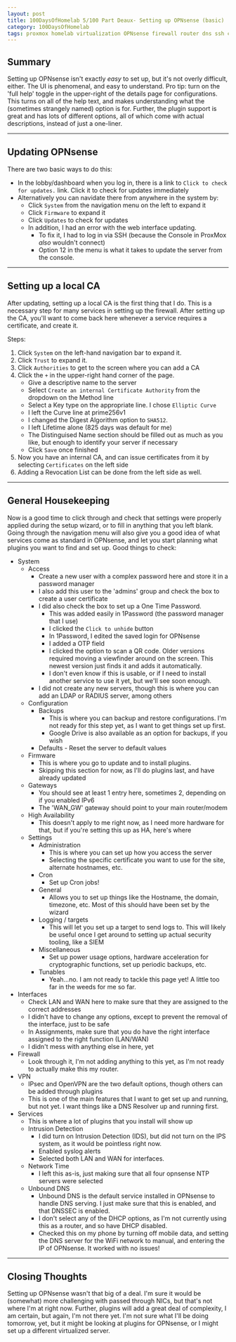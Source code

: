 ```yaml
---
layout: post
title: 100DaysOfHomelab 5/100 Part Deaux- Setting up OPNsense (basic)
category: 100DaysOfHomelab
tags: proxmox homelab virtualization OPNsense firewall router dns ssh certificate
---
```


## Summary
Setting up OPNsense isn't exactly _easy_ to set up, but it's not overly difficult, either. The UI is phenomenal, and easy to understand. Pro tip: turn on the 'full help' toggle in the upper-right of the details page for configurations. This turns on all of the help text, and makes understanding what the (sometimes strangely named) option is for. Further, the plugin support is great and has lots of different options, all of which come with actual descriptions, instead of just a one-liner.

----

## Updating OPNsense
There are two basic ways to do this:
* In the lobby/dashboard when you log in, there is a link to ```Click to check for updates.``` link. Click it to check for updates immediately
* Alternatively you can navidate there from anywhere in the system by:
	- Click ```System``` from the navigation menu on the left to expand it
	- Click ```Firmware``` to expand it
	- Click ```Updates``` to check for updates
	- In addition, I had an error with the web interface updating.
		+ To fix it, I had to log in via SSH (because the Console in ProxMox _also_ wouldn't connect)
		+ Option 12 in the menu is what it takes to update the server from the console.

----

## Setting up a local CA
After updating, setting up a local CA is the first thing that I do. This is a necessary step for many services in setting up the firewall. After setting up the CA, you'll want to come back here whenever a service requires a certificate, and create it.

Steps:
1. Click ```System``` on the left-hand navigation bar to expand it.
2. Click ```Trust``` to expand it.
3. Click ```Authorities``` to get to the screen where you can add a CA
4. Click the ```+``` in the upper-right hand corner of the page.
	* Give a descriptive name to the server
	* Select ```Create an internal Certificate Authority``` from the dropdown on the Method line
	* Select a Key type on the appropriate line. I chose ```Elliptic Curve```
	* I left the Curve line at prime256v1
	* I changed the Digest Algorithm option to ```SHA512```.
	* I left Lifetime alone (825 days was default for me)
	* The Distinguised Name section should be filled out as much as you like, but enough to identify your server if necessary
	* Click ```Save``` once finished
5. Now you have an internal CA, and can issue certificates from it by selecting ```Certificates``` on the left side
6. Adding a Revocation List can be done from the left side as well.

----

## General Housekeeping
Now is a good time to click through and check that settings were properly applied during the setup wizard, or to fill in anything that you left blank. Going through the navigation menu will also give you a good idea of what services come as standard in OPNsense, and let you start planning what plugins you want to find and set up. Good things to check:
- System
	+ Access
		* Create a new user with a complex password here and store it in a password manager
		* I also add this user to the 'admins' group and check the box to create a user certificate
		* I did also check the box to set up a One Time Password.
			- This was added easily in 1Password (the password manager that I use)
			- I clicked the ```Click to unhide``` button
			- In 1Password, I edited the saved login for OPNsense
			- I added a OTP field
			- I clicked the option to scan a QR code. Older versions required moving a viewfinder around on the screen. This newest version just finds it and adds it automatically.
			- I don't even know if this is usable, or if I need to install another service to use it yet, but we'll see soon enough.
		* I did not create any new servers, though this is where you can add an LDAP or RADIUS server, among others
	+ Configuration
		* Backups
			- This is where you can backup and restore configurations. I'm not ready for this step yet, as I want to get things set up first.
			- Google Drive is also available as an option for backups, if you wish
		* Defaults - Reset the server to default values
	+ Firmware
		* This is where you go to update and to install plugins.
		* Skipping this section for now, as I'll do plugins last, and have already updated
	+ Gateways
		* You should see at least 1 entry here, sometimes 2, depending on if you enabled IPv6
		* The 'WAN_GW' gateway should point to your main router/modem
	+ High Availability
		* This doesn't apply to me right now, as I need more hardware for that, but if you're setting this up as HA, here's where
	+ Settings
		* Administration
			- This is where you can set up how you access the server
			- Selecting the specific certificate you want to use for the site, alternate hostnames, etc.
		* Cron
			- Set up Cron jobs!
		* General
			- Allows you to set up things like the Hostname, the domain, timezone, etc. Most of this should have been set by the wizard
		* Logging / targets
			- This will let you set up a target to send logs to. This will likely be useful once I get around to setting up actual security tooling, like a SIEM
		* Miscellaneous
			- Set up power usage options, hardware acceleration for cryptographic functions, set up periodic backups, etc.
		* Tunables
			- Yeah...no. I am not ready to tackle this page yet! A little too far in the weeds for me so far.
- Interfaces
	+ Check LAN and WAN here to make sure that they are assigned to the correct addresses
	+ I didn't have to change any options, except to prevent the removal of the interface, just to be safe
	+ In Assignments, make sure that you do have the right interface assigned to the right function (LAN/WAN)
	+ I didn't mess with anything else in here, yet
- Firewall
	+ Look through it, I'm not adding anything to this yet, as I'm not ready to actually make this my router.
- VPN
	+ IPsec and OpenVPN are the two default options, though others can be added through plugins
	+ This is one of the main features that I want to get set up and running, but not yet. I want things like a DNS Resolver up and running first.
- Services
	+ This is where a lot of plugins that you install will show up
	+ Intrusion Detection
		* I did turn on Intrusion Detection (IDS), but did not turn on the IPS system, as it would be pointless right now.
		* Enabled syslog alerts
		* Selected both LAN and WAN for interfaces.
	+ Network Time
		* I left this as-is, just making sure that all four opnsense NTP servers were selected
	+ Unbound DNS
		* Unbound DNS is the default service installed in OPNsense to handle DNS serving. I just make sure that this is enabled, and that DNSSEC is enabled.
		* I don't select any of the DHCP options, as I'm not currently using this as a router, and so have DHCP disabled.
		* Checked this on my phone by turning off mobile data, and setting the DNS server for the WiFi network to manual, and entering the IP of OPNsense. It worked with no issues!
		
----

## Closing Thoughts
Setting up OPNsense wasn't that big of a deal. I'm sure it would be (somewhat) more challenging with passed through NICs, but that's not where I'm at right now. Further, plugins will add a great deal of complexity, I am certain, but again, I'm not there yet. I'm not sure what I'll be doing tomorrow, yet, but it might be looking at plugins for OPNsense, or I might set up a different virtualized server.